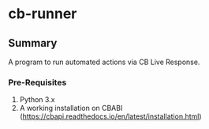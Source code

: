# cb-runner

## Summary

A program to run automated actions via CB Live Response.

### Pre-Requisites

1. Python 3.x
2. A working installation on CBABI (https://cbapi.readthedocs.io/en/latest/installation.html)